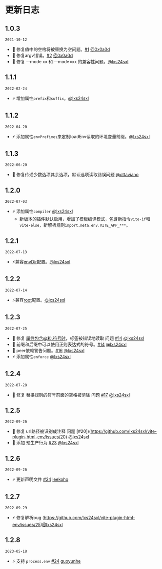# 更新日志

## 1.0.3

`2021-10-12`
- 🐞 修复值中的空格将被替换为空问题。[#1](https://github.com/lxs24sxl/vite-plugin-html-env/pull/1) [@0x0a0d](https://github.com/0x0a0d)
- 🐞 修复argv错误。[#2](https://github.com/lxs24sxl/vite-plugin-html-env/pull/2) [@0x0a0d](https://github.com/0x0a0d)
- 🐞 修复 --mode xx 和 --mode=xx 的兼容性问题。[@lxs24sxl](https://github.com/lxs24sxl)

## 1.1.1

`2022-02-24`
- ⚡️ 增加属性`prefix`和`suffix`。[@lxs24sxl](https://github.com/lxs24sxl)

## 1.1.2
`2022-04-20`
- ⚡️ 添加属性`envPrefixes`来定制loadEnv读取的环境变量前缀。[@lxs24sxl](https://github.com/lxs24sxl)

## 1.1.3
`2022-06-20`
- 🐞 修复传递少数选项其余选项，默认选项读取错误问题 [@ottaviano](https://github.com/ottaviano)

## 1.2.0
`2022-07-03`
- ⚡️ 添加属性`compiler` [@lxs24sxl](https://github.com/lxs24sxl)
  - 新版本的插件默认启用，增加了模板编译模式，包含新指令`vite-if`和`vite-else`，新解析规则`import.meta.env.VITE_APP_***`。

## 1.2.1
`2022-07-13`
- ⚡️兼容[envDir](https://github.com/vitejs/vite/blob/main/packages/vite/CHANGELOG.md#envdir-changes)配置。[@lxs24sxl](https://github.com/lxs24sxl)

## 1.2.2
`2022-07-14`
- ⚡️兼容[root](https://cn.vitejs.dev/config/shared-options.html#root)配置。[@lxs24sxl](https://github.com/lxs24sxl)

## 1.2.3
`2022-07-25`
- 🐞 修复 属性包含@和.符号时，标签被错误地读取 问题 [#14](https://github.com/lxs24sxl/vite-plugin-html-env/pull/14) [@lxs24sxl](https://github.com/lxs24sxl)
- 🐞 前缀和后缀中可以使用正则表达式的符号。[#14](https://github.com/lxs24sxl/vite-plugin-html-env/pull/14) [@lxs24sxl](https://github.com/lxs24sxl)
- 🐞 peer依赖警告问题。[#16](https://github.com/lxs24sxl/vite-plugin-html-env/pull/16) [@lxs24sxl](https://github.com/lxs24sxl)
- ⚡️ 添加属性`enforce` [@lxs24sxl](https://github.com/lxs24sxl)

## 1.2.4
`2022-07-28`
- 🐞 修复 替换规则的符号前面的空格被清除 问题 [#17](https://github.com/lxs24sxl/vite-plugin-html-env/pull/17) [@lxs24sxl](https://github.com/lxs24sxl)

## 1.2.5
`2022-09-26`
- 🐞 修复 url路径被识别成注释 问题 [#20])(https://github.com/lxs24sxl/vite-plugin-html-env/issues/20) [@lxs24sxl](https://github.com/lxs24sxl)
- 🐞 添加 预生产行为 [#23](https://github.com/lxs24sxl/vite-plugin-html-env/issues/23) [@lxs24sxl](https://github.com/lxs24sxl)

## 1.2.6
`2022-09-26`
- ⚡️ 更新声明文件 [#24](https://github.com/lxs24sxl/vite-plugin-html-env/pull/24) [leekoho](https://github.com/leekoho)

## 1.2.7
`2022-09-29`
- ⚡️ 修复解析bug (https://github.com/lxs24sxl/vite-plugin-html-env/issues/25)[@lxs24sxl](https://github.com/lxs24sxl)
## 1.2.8
`2023-05-18`
- ⚡️ 支持 `process.env` [#24](https://github.com/lxs24sxl/vite-plugin-html-env/pull/32) [guoyunhe](https://github.com/guoyunhe)
